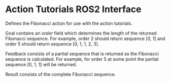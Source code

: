 # Action Tutorials ROS2 Interface

Defines the Fibonacci action for use with the action tutorials.

Goal contains an *order* field which determines the length of the returned Fibonacci sequence. For example, order 2 should return sequence [0, 1] and order 5 should return sequence [0, 1, 1, 2, 3].

Feedback consists of a partial sequence that is returned as the Fibonacci sequence is calculated. For example, for order 5 at some point the partial sequence [0, 1, 1] will be returned.

Result consists of the complete Fibonacci sequence.
